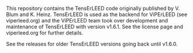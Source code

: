 This repository contains the TensErLEED code originally published by V. Blum and K. Heinz.
TensErLEED is used as the backend for ViPErLEED (see viperleed.org) and the ViPErLEED team took over development and maintenance of TensErLEED with version v1.6.1.
See the license page and viperleed.org for further details.

See the releases for older TensErLEED versions going back until v1.6.0.
